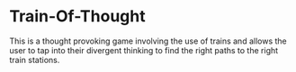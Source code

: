 # Train-Of-Thought
This is a thought provoking game involving the use of trains and allows the user to tap into their divergent thinking to find the right paths to the right train stations. 
